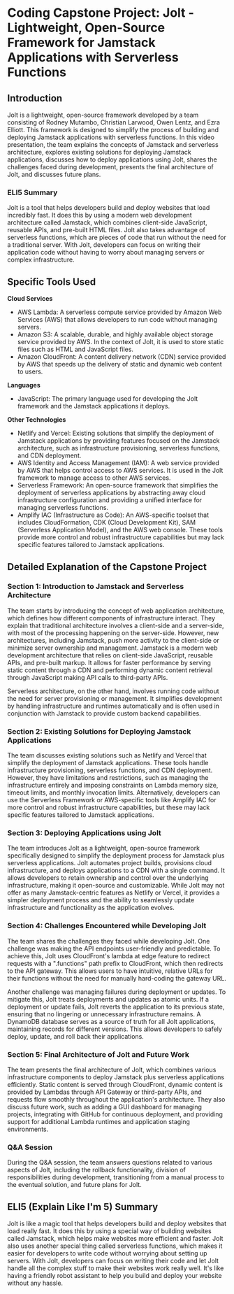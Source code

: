 # Coding Capstone Project: Jolt - Lightweight, Open-Source Framework for Jamstack Applications with Serverless Functions

## Introduction
Jolt is a lightweight, open-source framework developed by a team consisting of Rodney Mutambo, Christian Larwood, Owen Lentz, and Ezra Elliott. This framework is designed to simplify the process of building and deploying Jamstack applications with serverless functions. In this video presentation, the team explains the concepts of Jamstack and serverless architecture, explores existing solutions for deploying Jamstack applications, discusses how to deploy applications using Jolt, shares the challenges faced during development, presents the final architecture of Jolt, and discusses future plans.

### ELI5 Summary
Jolt is a tool that helps developers build and deploy websites that load incredibly fast. It does this by using a modern web development architecture called Jamstack, which combines client-side JavaScript, reusable APIs, and pre-built HTML files. Jolt also takes advantage of serverless functions, which are pieces of code that run without the need for a traditional server. With Jolt, developers can focus on writing their application code without having to worry about managing servers or complex infrastructure.

## Specific Tools Used
**Cloud Services**
- AWS Lambda: A serverless compute service provided by Amazon Web Services (AWS) that allows developers to run code without managing servers.
- Amazon S3: A scalable, durable, and highly available object storage service provided by AWS. In the context of Jolt, it is used to store static files such as HTML and JavaScript files.
- Amazon CloudFront: A content delivery network (CDN) service provided by AWS that speeds up the delivery of static and dynamic web content to users.

**Languages**
- JavaScript: The primary language used for developing the Jolt framework and the Jamstack applications it deploys.

**Other Technologies**
- Netlify and Vercel: Existing solutions that simplify the deployment of Jamstack applications by providing features focused on the Jamstack architecture, such as infrastructure provisioning, serverless functions, and CDN deployment.
- AWS Identity and Access Management (IAM): A web service provided by AWS that helps control access to AWS services. It is used in the Jolt framework to manage access to other AWS services.
- Serverless Framework: An open-source framework that simplifies the deployment of serverless applications by abstracting away cloud infrastructure configuration and providing a unified interface for managing serverless functions.
- Amplify IAC (Infrastructure as Code): An AWS-specific toolset that includes CloudFormation, CDK (Cloud Development Kit), SAM (Serverless Application Model), and the AWS web console. These tools provide more control and robust infrastructure capabilities but may lack specific features tailored to Jamstack applications.

## Detailed Explanation of the Capstone Project

### Section 1: Introduction to Jamstack and Serverless Architecture
The team starts by introducing the concept of web application architecture, which defines how different components of infrastructure interact. They explain that traditional architecture involves a client-side and a server-side, with most of the processing happening on the server-side. However, new architectures, including Jamstack, push more activity to the client-side or minimize server ownership and management. Jamstack is a modern web development architecture that relies on client-side JavaScript, reusable APIs, and pre-built markup. It allows for faster performance by serving static content through a CDN and performing dynamic content retrieval through JavaScript making API calls to third-party APIs.

Serverless architecture, on the other hand, involves running code without the need for server provisioning or management. It simplifies development by handling infrastructure and runtimes automatically and is often used in conjunction with Jamstack to provide custom backend capabilities.

### Section 2: Existing Solutions for Deploying Jamstack Applications
The team discusses existing solutions such as Netlify and Vercel that simplify the deployment of Jamstack applications. These tools handle infrastructure provisioning, serverless functions, and CDN deployment. However, they have limitations and restrictions, such as managing the infrastructure entirely and imposing constraints on Lambda memory size, timeout limits, and monthly invocation limits. Alternatively, developers can use the Serverless Framework or AWS-specific tools like Amplify IAC for more control and robust infrastructure capabilities, but these may lack specific features tailored to Jamstack applications.

### Section 3: Deploying Applications using Jolt
The team introduces Jolt as a lightweight, open-source framework specifically designed to simplify the deployment process for Jamstack plus serverless applications. Jolt automates project builds, provisions cloud infrastructure, and deploys applications to a CDN with a single command. It allows developers to retain ownership and control over the underlying infrastructure, making it open-source and customizable. While Jolt may not offer as many Jamstack-centric features as Netlify or Vercel, it provides a simpler deployment process and the ability to seamlessly update infrastructure and functionality as the application evolves.

### Section 4: Challenges Encountered while Developing Jolt
The team shares the challenges they faced while developing Jolt. One challenge was making the API endpoints user-friendly and predictable. To achieve this, Jolt uses CloudFront's lambda at edge feature to redirect requests with a ".functions" path prefix to CloudFront, which then redirects to the API gateway. This allows users to have intuitive, relative URLs for their functions without the need for manually hard-coding the gateway URL.

Another challenge was managing failures during deployment or updates. To mitigate this, Jolt treats deployments and updates as atomic units. If a deployment or update fails, Jolt reverts the application to its previous state, ensuring that no lingering or unnecessary infrastructure remains. A DynamoDB database serves as a source of truth for all Jolt applications, maintaining records for different versions. This allows developers to safely deploy, update, and roll back their applications.

### Section 5: Final Architecture of Jolt and Future Work
The team presents the final architecture of Jolt, which combines various infrastructure components to deploy Jamstack plus serverless applications efficiently. Static content is served through CloudFront, dynamic content is provided by Lambdas through API Gateway or third-party APIs, and requests flow smoothly throughout the application's architecture. They also discuss future work, such as adding a GUI dashboard for managing projects, integrating with GitHub for continuous deployment, and providing support for additional Lambda runtimes and application staging environments.

### Q&A Session
During the Q&A session, the team answers questions related to various aspects of Jolt, including the rollback functionality, division of responsibilities during development, transitioning from a manual process to the eventual solution, and future plans for Jolt.

## ELI5 (Explain Like I'm 5) Summary
Jolt is like a magic tool that helps developers build and deploy websites that load really fast. It does this by using a special way of building websites called Jamstack, which helps make websites more efficient and faster. Jolt also uses another special thing called serverless functions, which makes it easier for developers to write code without worrying about setting up servers. With Jolt, developers can focus on writing their code and let Jolt handle all the complex stuff to make their websites work really well. It's like having a friendly robot assistant to help you build and deploy your website without any hassle.

